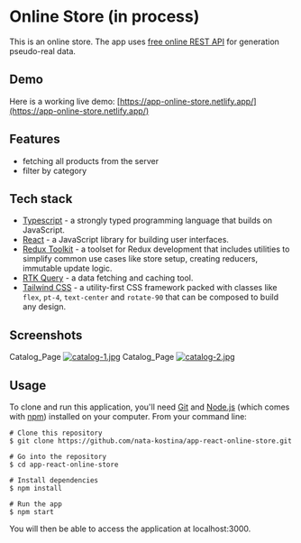 # Online Store (in process)
This is an online store. The app uses [free online REST API](https://fakestoreapi.com/) for generation pseudo-real data.

## Demo
Here is a working live demo: [https://app-online-store.netlify.app/](https://app-online-store.netlify.app/)

## Features

 - fetching all products from the server
 - filter by category
 
## Tech stack

 - [Typescript](https://www.typescriptlang.org/) - a strongly typed programming language that builds on JavaScript.
 - [React](https://reactjs.org/) - a JavaScript library for building user interfaces.
 - [Redux Toolkit](https://redux-toolkit.js.org/) - a toolset for Redux development that includes utilities to simplify common use cases like store setup, creating reducers, immutable update logic.
 - [RTK Query](https://redux-toolkit.js.org/rtk-query/overview) - a data fetching and caching tool.
 - [Tailwind CSS](https://tailwindcss.com/) - a utility-first CSS framework packed with classes like  `flex`,  `pt-4`,  `text-center`  and  `rotate-90`  that can be composed to build any design.
## Screenshots
Catalog_Page
[![catalog-1.jpg](https://i.postimg.cc/CxqPtGt1/catalog-1.jpg)](https://postimg.cc/rDqNRrqX)
Catalog_Page
[![catalog-2.jpg](https://i.postimg.cc/NFK7XYvM/catalog-2.jpg)](https://postimg.cc/T5XD8zwM)
## Usage
To clone and run this application, you'll need [Git](https://git-scm.com/) and [Node.js](https://nodejs.org/en/download/) (which comes with [npm](http://npmjs.com/)) installed on your computer. From your command line:
```
# Clone this repository
$ git clone https://github.com/nata-kostina/app-react-online-store.git

# Go into the repository
$ cd app-react-online-store

# Install dependencies
$ npm install

# Run the app
$ npm start
```
You will then be able to access the application at localhost:3000.